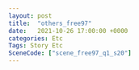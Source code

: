 ```yaml
---
layout: post
title:  "others_free97"
date:   2021-10-26 17:00:00 +0000
categories: Etc
Tags: Story Etc
SceneCode: ["scene_free97_q1_s20"]
---
```

